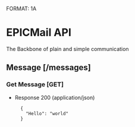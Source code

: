 FORMAT: 1A

# EPICMail API

The Backbone of plain and simple communication

## Message [/messages]

### Get Message [GET]

+ Response 200 (application/json)

        {
          "Hello": "world"
        }